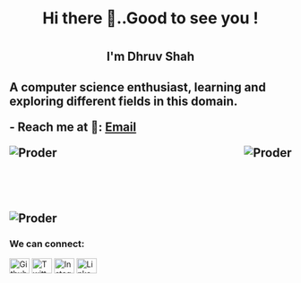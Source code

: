 ### <h1 align="center">Hi there 👋..Good to see you !<h1>
 <h2 align="center">I'm Dhruv Shah<h2>
A computer science enthusiast, learning and exploring different fields in this domain.
<p align = "left">
- Reach me at 📧: <a href = "mailto: shahdhruvmayank@gmail.com">Email</a>
 <p><img align="left" src="https://github-readme-stats.vercel.app/api/top-langs?username=Proder&show_icons=true&theme=dark&locale=en&layout=compact" alt="Proder" /></p>
 <p>&nbsp;<img align="right" src="https://github-readme-stats.vercel.app/api?username=Proder&show_icons=true&theme=dark&locale=en" alt="Proder" /></p></br><br />
<p><img align="center" src="https://github-readme-streak-stats.herokuapp.com/?user=Proder&theme=dark" alt="Proder" /></p>

  <p><h3 align="left">We can connect:</h3>
 <p align="left">
<a href="https://github.com/Proder" target="blank"><img align="center" src="https://raw.githubusercontent.com/rahuldkjain/github-profile-readme-generator/master/src/images/icons/Social/github.svg" alt="Github" height="27" width="36" /></a>
<a href="https://twitter.com/Dmhshah" target="blank"><img align="center" src="https://raw.githubusercontent.com/rahuldkjain/github-profile-readme-generator/master/src/images/icons/Social/twitter.svg" alt="Twitter" height="27" width="36" /></a>
<a href="https://instagram.com/dshah_018" target="blank"><img align="center" src="https://raw.githubusercontent.com/rahuldkjain/github-profile-readme-generator/master/src/images/icons/Social/instagram.svg" alt="Instagram" height="27" width="36" /></a>
 <a href="https://linkedin.com/in/dhruv-shah-a1b078224" target="blank"><img align="center" src="https://raw.githubusercontent.com/rahuldkjain/github-profile-readme-generator/master/src/images/icons/Social/linked-in-alt.svg" alt="LinkedIn" height="27" width="36" /></a>
  </p>
  </p>



<!--
**Proder/proder** is a ✨ _special_ ✨ repository because its `README.md` (this file) appears on your GitHub profile.

Here are some ideas to get you started:

- 🔭 I’m currently working on ...
- 🌱 I’m currently learning ...
- 👯 I’m looking to collaborate on ...
- 🤔 I’m looking for help with ...
- 💬 Ask me about ...
- 📫 How to reach me: ...
- 😄 Pronouns: ...
- ⚡ Fun fact: ...
-->
